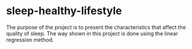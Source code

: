 # sleep-healthy-lifestyle
The purpose of the project is to present the characteristics that affect the quality of sleep. The way shown in this project is done using the linear regression method.
